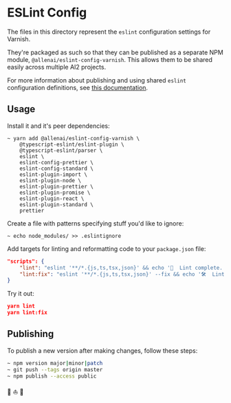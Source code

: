 # ESLint Config

The files in this directory represent the `eslint` configuration settings
for Varnish.

They're packaged as such so that they can be published as a separate NPM module,
`@allenai/eslint-config-varnish`. This allows them to be shared easily
across multiple AI2 projects.

For more information about publishing and using shared `eslint` configuration
definitions, see [this documentation](https://eslint.org/docs/user-guide/configuring).

## Usage

Install it and it's peer dependencies:

```shell
~ yarn add @allenai/eslint-config-varnish \
    @typescript-eslint/eslint-plugin \
    @typescript-eslint/parser \
    eslint \
    eslint-config-prettier \
    eslint-config-standard \
    eslint-plugin-import \
    eslint-plugin-node \
    eslint-plugin-prettier \
    eslint-plugin-promise \
    eslint-plugin-react \
    eslint-plugin-standard \
    prettier
```

Create a file with patterns specifying stuff you'd like to ignore:

```
~ echo node_modules/ >> .eslintignore
```

Add targets for linting and reformatting code to your `package.json` file:

```json
"scripts": {
    "lint": "eslint '**/*.{js,ts,tsx,json}' && echo '💫  Lint complete.'",
    "lint:fix": "eslint '**/*.{js,ts,tsx,json}' --fix && echo '🛠  Lint --fix complete.'",
}
```

Try it out:

```json
yarn lint
yarn lint:fix
```

## Publishing

To publish a new version after making changes, follow these steps:

```bash
~ npm version major|minor|patch
~ git push --tags origin master
~ npm publish --access public
```

🤘 ⛵️ 🎨
